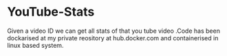 # YouTube-Stats
Given a video ID we can get all stats of that you tube video .Code has been dockarised at my private reository at hub.docker.com and containerised in linux based system.
